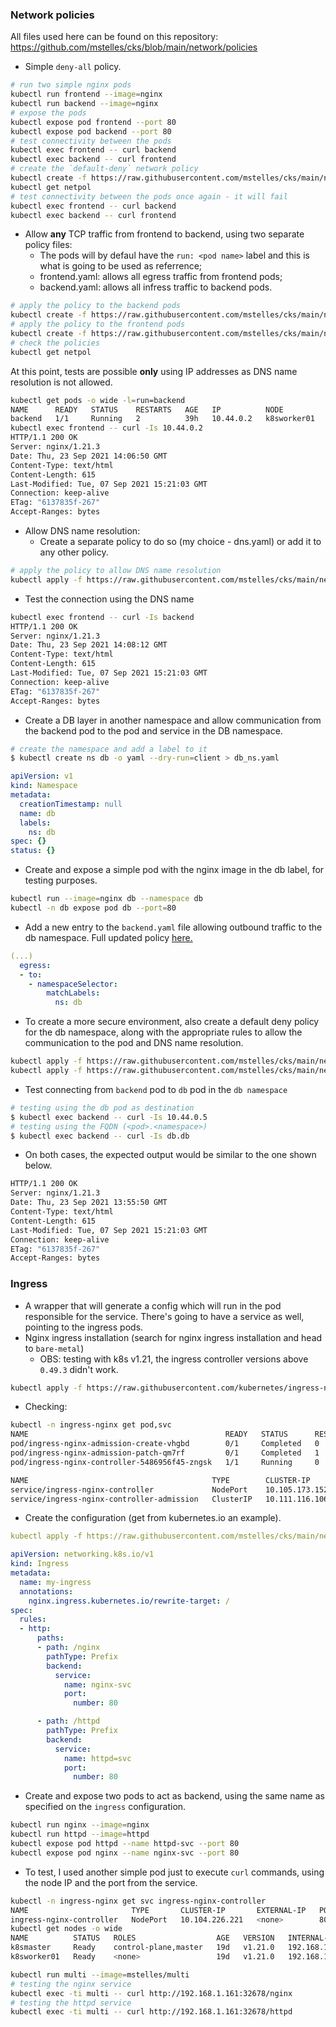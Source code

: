 

### Network policies

All files used here can be found on this repository: https://github.com/mstelles/cks/blob/main/network/policies

- Simple `deny-all` policy.

```bash
# run two simple nginx pods
kubectl run frontend --image=nginx
kubectl run backend --image=nginx
# expose the pods
kubectl expose pod frontend --port 80
kubectl expose pod backend --port 80
# test connectivity between the pods
kubectl exec frontend -- curl backend
kubectl exec backend -- curl frontend
# create the `default-deny` network policy
kubectl create -f https://raw.githubusercontent.com/mstelles/cks/main/network/policies/default-deny.yaml
kubectl get netpol
# test connectivity between the pods once again - it will fail
kubectl exec frontend -- curl backend
kubectl exec backend -- curl frontend
```

- Allow **any** TCP traffic from frontend to backend, using two separate policy files:
  - The pods will by defaul have the `run: <pod name>` label and this is what is going to be used as referrence;
  - frontend.yaml: allows all egress traffic from frontend pods;
  - backend.yaml: allows all infress traffic to backend pods.

```bash
# apply the policy to the backend pods
kubectl create -f https://raw.githubusercontent.com/mstelles/cks/main/network/policies/backend.yaml
# apply the policy to the frontend pods
kubectl create -f https://raw.githubusercontent.com/mstelles/cks/main/network/policies/frontend.yaml
# check the policies
kubectl get netpol
```

At this point, tests are possible **only** using IP addresses as DNS name resolution is not allowed.

```bash
kubectl get pods -o wide -l=run=backend
NAME      READY   STATUS    RESTARTS   AGE   IP          NODE          NOMINATED NODE   READINESS GATES
backend   1/1     Running   2          39h   10.44.0.2   k8sworker01   <none>           <none>
kubectl exec frontend -- curl -Is 10.44.0.2
HTTP/1.1 200 OK
Server: nginx/1.21.3
Date: Thu, 23 Sep 2021 14:06:50 GMT
Content-Type: text/html
Content-Length: 615
Last-Modified: Tue, 07 Sep 2021 15:21:03 GMT
Connection: keep-alive
ETag: "6137835f-267"
Accept-Ranges: bytes
```

- Allow DNS name resolution: 
  - Create a separate policy to do so (my choice - dns.yaml) or add it to any other policy.

```bash
# apply the policy to allow DNS name resolution
kubectl apply -f https://raw.githubusercontent.com/mstelles/cks/main/network/policies/dns.yaml
```

- Test the connection using the DNS name

```bash
kubectl exec frontend -- curl -Is backend
HTTP/1.1 200 OK
Server: nginx/1.21.3
Date: Thu, 23 Sep 2021 14:08:12 GMT
Content-Type: text/html
Content-Length: 615
Last-Modified: Tue, 07 Sep 2021 15:21:03 GMT
Connection: keep-alive
ETag: "6137835f-267"
Accept-Ranges: bytes
```

- Create a DB layer in another namespace and allow communication from the backend pod to the pod and service in the DB namespace.

```bash
# create the namespace and add a label to it
$ kubectl create ns db -o yaml --dry-run=client > db_ns.yaml
```

```yaml
apiVersion: v1
kind: Namespace
metadata:
  creationTimestamp: null
  name: db
  labels:
    ns: db
spec: {}
status: {}
```

- Create and expose a simple pod with the nginx image in the db label, for testing purposes.

```bash
kubectl run --image=nginx db --namespace db
kubectl -n db expose pod db --port=80
```

- Add a new entry to the `backend.yaml` file allowing outbound traffic to the db namespace. Full updated policy [here.](https://raw.githubusercontent.com/mstelles/cks/main/network/policies/backend_db.yaml "backend_db.yaml")

```yaml
(...)
  egress:
  - to:
    - namespaceSelector:
        matchLabels:
          ns: db
```

- To create a more secure environment, also create a default deny policy for the db namespace, along with the appropriate rules to allow the communication to the pod and DNS name resolution.

```bash
kubectl apply -f https://raw.githubusercontent.com/mstelles/cks/main/network/policies/db-deny.yaml
kubectl apply -f https://raw.githubusercontent.com/mstelles/cks/main/network/policies/db-dns.yaml
```

- Test connecting from `backend` pod to `db` pod in the `db namespace`

```bash
# testing using the db pod as destination
$ kubectl exec backend -- curl -Is 10.44.0.5
# testing using the FQDN (<pod>.<namespace>)
$ kubectl exec backend -- curl -Is db.db
```

- On both cases, the expected output would be similar to the one shown below.

```bash
HTTP/1.1 200 OK
Server: nginx/1.21.3
Date: Thu, 23 Sep 2021 13:55:50 GMT
Content-Type: text/html
Content-Length: 615
Last-Modified: Tue, 07 Sep 2021 15:21:03 GMT
Connection: keep-alive
ETag: "6137835f-267"
Accept-Ranges: bytes
```



### Ingress

- A wrapper that will generate a config which will run in the pod responsible for the service. There's going to have a service as well, pointing to the ingress pods.
- Nginx ingress installation (search for nginx ingress installation and head to `bare-metal`)
  - OBS: testing with k8s v1.21, the ingress controller versions above `0.49.3` didn't work.

```bash
kubectl apply -f https://raw.githubusercontent.com/kubernetes/ingress-nginx/controller-v0.49.3/deploy/static/provider/baremetal/deploy.yaml
```

- Checking:

```bash
kubectl -n ingress-nginx get pod,svc
NAME                                            READY   STATUS      RESTARTS   AGE
pod/ingress-nginx-admission-create-vhgbd        0/1     Completed   0          2m52s
pod/ingress-nginx-admission-patch-qm7rf         0/1     Completed   1          2m52s
pod/ingress-nginx-controller-5486956f45-zngsk   1/1     Running     0          2m52s

NAME                                         TYPE        CLUSTER-IP       EXTERNAL-IP   PORT(S)                      AGE
service/ingress-nginx-controller             NodePort    10.105.173.152   <none>        80:32319/TCP,443:30991/TCP   2m52s
service/ingress-nginx-controller-admission   ClusterIP   10.111.116.106   <none>        443/TCP                      2m52s
```

- Create the configuration (get from kubernetes.io an example).

```yaml
kubectl apply -f https://raw.githubusercontent.com/mstelles/cks/main/network/ingress/ingress.yaml
```

```yaml
apiVersion: networking.k8s.io/v1
kind: Ingress
metadata:
  name: my-ingress
  annotations:
    nginx.ingress.kubernetes.io/rewrite-target: /
spec:
  rules:
  - http:
      paths:
      - path: /nginx
        pathType: Prefix
        backend:
          service:
            name: nginx-svc
            port:
              number: 80

      - path: /httpd
        pathType: Prefix
        backend:
          service:
            name: httpd=svc
            port:
              number: 80

```

- Create and expose two pods to act as backend, using the same name as specified on the `ingress` configuration.

```bash
kubectl run nginx --image=nginx
kubectl run httpd --image=httpd
kubectl expose pod httpd --name httpd-svc --port 80
kubectl expose pod nginx --name nginx-svc --port 80
```

- To test, I used another simple pod just to execute `curl` commands, using the node IP and the port from the service.

```bash
kubectl -n ingress-nginx get svc ingress-nginx-controller
NAME                       TYPE       CLUSTER-IP       EXTERNAL-IP   PORT(S)                      AGE
ingress-nginx-controller   NodePort   10.104.226.221   <none>        80:32678/TCP,443:30802/TCP   58m
kubectl get nodes -o wide
NAME          STATUS   ROLES                  AGE   VERSION   INTERNAL-IP     EXTERNAL-IP   OS-IMAGE             KERNEL-VERSION       CONTAINER-RUNTIME
k8smaster     Ready    control-plane,master   19d   v1.21.0   192.168.1.160   <none>        Ubuntu 18.04.5 LTS   4.15.0-159-generic   docker://20.10.7
k8sworker01   Ready    <none>                 19d   v1.21.0   192.168.1.161   <none>        Ubuntu 18.04.5 LTS   4.15.0-159-generic   docker://20.10.7
```



```bash
kubectl run multi --image=mstelles/multi
# testing the nginx service
kubectl exec -ti multi -- curl http://192.168.1.161:32678/nginx
# testing the httpd service
kubectl exec -ti multi -- curl http://192.168.1.161:32678/httpd
```

